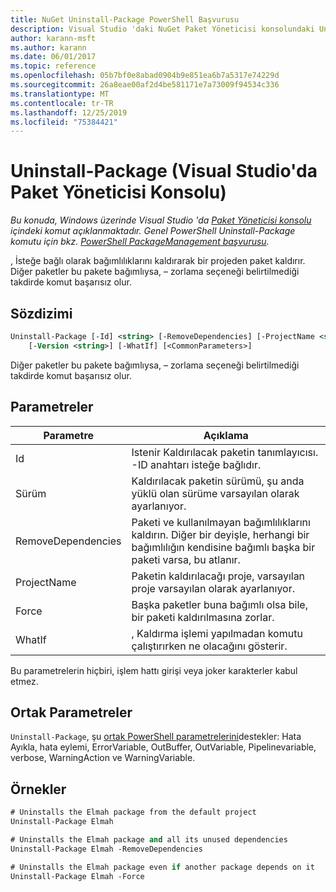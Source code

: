 ```yaml
---
title: NuGet Uninstall-Package PowerShell Başvurusu
description: Visual Studio 'daki NuGet Paket Yöneticisi konsolundaki Uninstall-Package PowerShell komutu için başvuru.
author: karann-msft
ms.author: karann
ms.date: 06/01/2017
ms.topic: reference
ms.openlocfilehash: 05b7bf0e8abad0904b9e851ea6b7a5317e74229d
ms.sourcegitcommit: 26a8eae00af2d4be581171e7a73009f94534c336
ms.translationtype: MT
ms.contentlocale: tr-TR
ms.lasthandoff: 12/25/2019
ms.locfileid: "75384421"
---
```

# <a name="uninstall-package-package-manager-console-in-visual-studio"></a>Uninstall-Package (Visual Studio'da Paket Yöneticisi Konsolu)

*Bu konuda, Windows üzerinde Visual Studio 'da [Paket Yöneticisi konsolu](../../consume-packages/install-use-packages-powershell.md) içindeki komut açıklanmaktadır. Genel PowerShell Uninstall-Package komutu için bkz. [PowerShell PackageManagement başvurusu](/powershell/module/packagemanagement/?view=powershell-6).*

, İsteğe bağlı olarak bağımlılıklarını kaldırarak bir projeden paket kaldırır. Diğer paketler bu pakete bağımlıysa, – zorlama seçeneği belirtilmediği takdirde komut başarısız olur.

## <a name="syntax"></a>Sözdizimi

```ps
Uninstall-Package [-Id] <string> [-RemoveDependencies] [-ProjectName <string>] [-Force]
    [-Version <string>] [-WhatIf] [<CommonParameters>]
```

Diğer paketler bu pakete bağımlıysa, – zorlama seçeneği belirtilmediği takdirde komut başarısız olur.

## <a name="parameters"></a>Parametreler

| Parametre | Açıklama |
| --- | --- |
| Id | Istenir Kaldırılacak paketin tanımlayıcısı. -ID anahtarı isteğe bağlıdır. |
| Sürüm | Kaldırılacak paketin sürümü, şu anda yüklü olan sürüme varsayılan olarak ayarlanıyor. |
| RemoveDependencies | Paketi ve kullanılmayan bağımlılıklarını kaldırın. Diğer bir deyişle, herhangi bir bağımlılığın kendisine bağımlı başka bir paketi varsa, bu atlanır. |
| ProjectName | Paketin kaldırılacağı proje, varsayılan proje varsayılan olarak ayarlanıyor. |
| Force | Başka paketler buna bağımlı olsa bile, bir paketi kaldırılmasına zorlar. |
| WhatIf | , Kaldırma işlemi yapılmadan komutu çalıştırırken ne olacağını gösterir. |

Bu parametrelerin hiçbiri, işlem hattı girişi veya joker karakterler kabul etmez.

## <a name="common-parameters"></a>Ortak Parametreler

`Uninstall-Package`, şu [ortak PowerShell parametrelerini](https://go.microsoft.com/fwlink/?LinkID=113216)destekler: Hata Ayıkla, hata eylemi, ErrorVariable, OutBuffer, OutVariable, Pipelinevariable, verbose, WarningAction ve WarningVariable.

## <a name="examples"></a>Örnekler

```ps
# Uninstalls the Elmah package from the default project
Uninstall-Package Elmah

# Uninstalls the Elmah package and all its unused dependencies
Uninstall-Package Elmah -RemoveDependencies 

# Uninstalls the Elmah package even if another package depends on it
Uninstall-Package Elmah -Force
```
